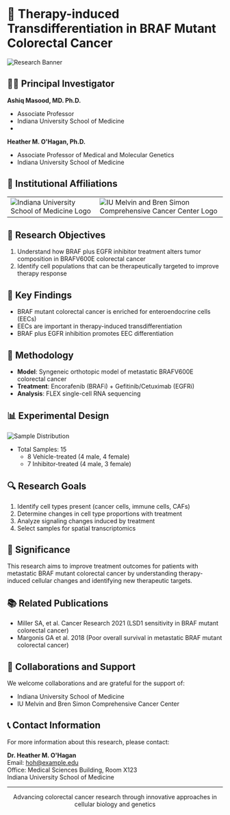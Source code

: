 # 🧬 Therapy-induced Transdifferentiation in BRAF Mutant Colorectal Cancer

![Research Banner](https://via.placeholder.com/1000x200?text=BRAF+Mutant+Colorectal+Cancer+Research)

## 👩‍🔬 Principal Investigator
**Ashiq Masood, MD. Ph.D.**
- Associate Professor
- Indiana University School of Medicine
- 
**Heather M. O'Hagan, Ph.D.**
- Associate Professor of Medical and Molecular Genetics
- Indiana University School of Medicine

## 🏢 Institutional Affiliations

<table>
  <tr>
    <td><img src="https://via.placeholder.com/200x100?text=IU+School+of+Medicine" alt="Indiana University School of Medicine Logo"></td>
    <td><img src="[https://via.placeholder.com/200x100?text=IU+Simon+Cancer+Center](https://cancer.iu.edu/index.html)" alt="IU Melvin and Bren Simon Comprehensive Cancer Center Logo"></td>
  </tr>
</table>

## 🎯 Research Objectives

1. Understand how BRAF plus EGFR inhibitor treatment alters tumor composition in BRAFV600E colorectal cancer
2. Identify cell populations that can be therapeutically targeted to improve therapy response

## 🧫 Key Findings

- BRAF mutant colorectal cancer is enriched for enteroendocrine cells (EECs)
- EECs are important in therapy-induced transdifferentiation
- BRAF plus EGFR inhibition promotes EEC differentiation

## 🔬 Methodology

- **Model**: Syngeneic orthotopic model of metastatic BRAFV600E colorectal cancer
- **Treatment**: Encorafenib (BRAFi) + Gefitinib/Cetuximab (EGFRi)
- **Analysis**: FLEX single-cell RNA sequencing

## 📊 Experimental Design

![Sample Distribution](https://via.placeholder.com/600x300?text=15+Samples:+8+Vehicle,+7+Inhibitor+Treated)

- Total Samples: 15
  - 8 Vehicle-treated (4 male, 4 female)
  - 7 Inhibitor-treated (4 male, 3 female)

## 🔍 Research Goals

1. Identify cell types present (cancer cells, immune cells, CAFs)
2. Determine changes in cell type proportions with treatment
3. Analyze signaling changes induced by treatment
4. Select samples for spatial transcriptomics

## 🌟 Significance

This research aims to improve treatment outcomes for patients with metastatic BRAF mutant colorectal cancer by understanding therapy-induced cellular changes and identifying new therapeutic targets.

## 📚 Related Publications

- Miller SA, et al. Cancer Research 2021 (LSD1 sensitivity in BRAF mutant colorectal cancer)
- Margonis GA et al. 2018 (Poor overall survival in metastatic BRAF mutant colorectal cancer)

## 🤝 Collaborations and Support

We welcome collaborations and are grateful for the support of:
- Indiana University School of Medicine
- IU Melvin and Bren Simon Comprehensive Cancer Center

## 📞 Contact Information

For more information about this research, please contact:

**Dr. Heather M. O'Hagan**  
Email: [hoh@example.edu](mailto:hoh@example.edu)  
Office: Medical Sciences Building, Room X123  
Indiana University School of Medicine

---

<p align="center">
  Advancing colorectal cancer research through innovative approaches in cellular biology and genetics
</p>
